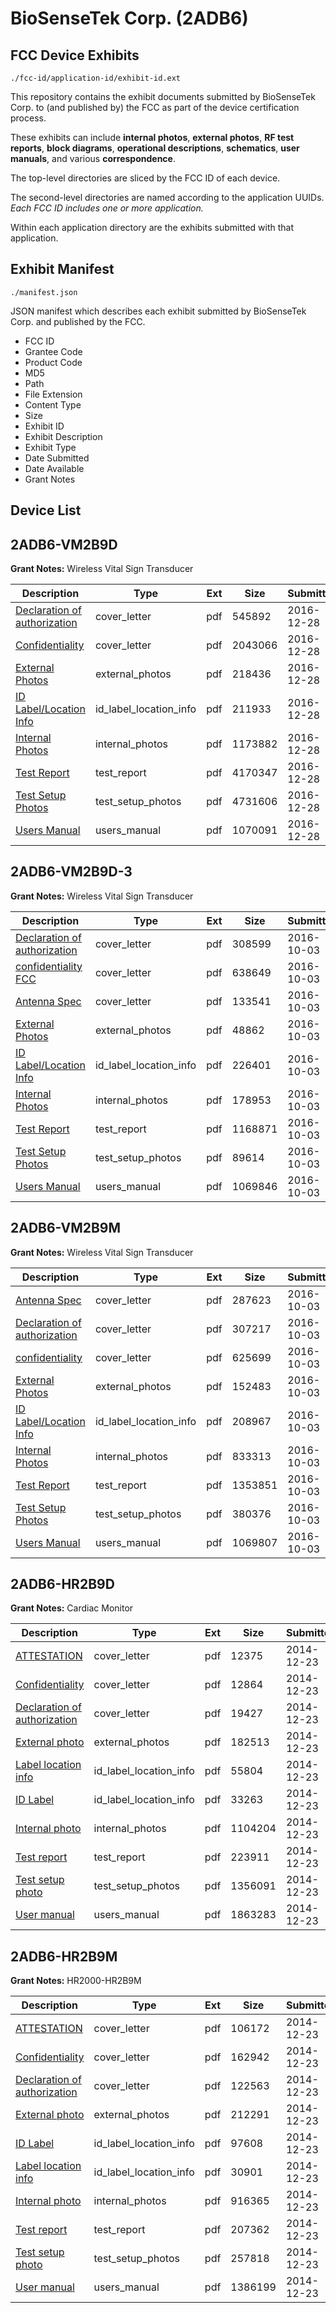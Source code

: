 # BioSenseTek Corp. (2ADB6)
## FCC Device Exhibits

```
./fcc-id/application-id/exhibit-id.ext
```

This repository contains the exhibit documents submitted by BioSenseTek Corp. to (and published by) the FCC as part of the device certification process.

These exhibits can include **internal photos**, **external photos**, **RF test reports**, **block diagrams**, **operational descriptions**, **schematics**, **user manuals**, and various **correspondence**.

The top-level directories are sliced by the FCC ID of each device.

The second-level directories are named according to the application UUIDs. *Each FCC ID includes one or more application.*

Within each application directory are the exhibits submitted with that application. 

## Exhibit Manifest

```
./manifest.json
```

JSON manifest which describes each exhibit submitted by BioSenseTek Corp. and published by the FCC.

- FCC ID
- Grantee Code
- Product Code
- MD5
- Path
- File Extension
- Content Type
- Size
- Exhibit ID
- Exhibit Description
- Exhibit Type
- Date Submitted
- Date Available
- Grant Notes

## Device List
## 2ADB6-VM2B9D
**Grant Notes:** Wireless Vital Sign Transducer

| Description | Type | Ext | Size | Submitted | Available |
| ----------- | ---- | --- | ---- | --------- | --------- |
| [Declaration of authorization](2ADB6-VM2B9D/763c5edd911802cdd55de6b5683797c1/3241380.pdf) | cover_letter | pdf | 545892 | 2016-12-28 | 2017-01-12 |
| [Confidentiality](2ADB6-VM2B9D/763c5edd911802cdd55de6b5683797c1/3241409.pdf) | cover_letter | pdf | 2043066 | 2016-12-28 | 2017-01-12 |
| [External Photos](2ADB6-VM2B9D/763c5edd911802cdd55de6b5683797c1/3241372.pdf) | external_photos | pdf | 218436 | 2016-12-28 | 2017-01-12 |
| [ID Label/Location Info](2ADB6-VM2B9D/763c5edd911802cdd55de6b5683797c1/3241410.pdf) | id_label_location_info | pdf | 211933 | 2016-12-28 | 2017-01-12 |
| [Internal Photos](2ADB6-VM2B9D/763c5edd911802cdd55de6b5683797c1/3241373.pdf) | internal_photos | pdf | 1173882 | 2016-12-28 | 2017-01-12 |
| [Test Report](2ADB6-VM2B9D/763c5edd911802cdd55de6b5683797c1/3241435.pdf) | test_report | pdf | 4170347 | 2016-12-28 | 2017-01-12 |
| [Test Setup Photos](2ADB6-VM2B9D/763c5edd911802cdd55de6b5683797c1/3241414.pdf) | test_setup_photos | pdf | 4731606 | 2016-12-28 | 2017-01-12 |
| [Users Manual](2ADB6-VM2B9D/763c5edd911802cdd55de6b5683797c1/3241448.pdf) | users_manual | pdf | 1070091 | 2016-12-28 | 2017-01-12 |
## 2ADB6-VM2B9D-3
**Grant Notes:** Wireless Vital Sign Transducer

| Description | Type | Ext | Size | Submitted | Available |
| ----------- | ---- | --- | ---- | --------- | --------- |
| [Declaration of authorization](2ADB6-VM2B9D-3/4e78f55706dab881fea7a2733841353a/3154464.pdf) | cover_letter | pdf | 308599 | 2016-10-03 | 2016-10-04 |
| [confidentiality FCC](2ADB6-VM2B9D-3/4e78f55706dab881fea7a2733841353a/3154465.pdf) | cover_letter | pdf | 638649 | 2016-10-03 | 2016-10-04 |
| [Antenna Spec](2ADB6-VM2B9D-3/4e78f55706dab881fea7a2733841353a/3154471.pdf) | cover_letter | pdf | 133541 | 2016-10-03 | 2016-10-04 |
| [External Photos](2ADB6-VM2B9D-3/4e78f55706dab881fea7a2733841353a/3154474.pdf) | external_photos | pdf | 48862 | 2016-10-03 | 2016-10-04 |
| [ID Label/Location Info](2ADB6-VM2B9D-3/4e78f55706dab881fea7a2733841353a/3154476.pdf) | id_label_location_info | pdf | 226401 | 2016-10-03 | 2016-10-04 |
| [Internal Photos](2ADB6-VM2B9D-3/4e78f55706dab881fea7a2733841353a/3154475.pdf) | internal_photos | pdf | 178953 | 2016-10-03 | 2016-10-04 |
| [Test Report](2ADB6-VM2B9D-3/4e78f55706dab881fea7a2733841353a/3154470.pdf) | test_report | pdf | 1168871 | 2016-10-03 | 2016-10-04 |
| [Test Setup Photos](2ADB6-VM2B9D-3/4e78f55706dab881fea7a2733841353a/3154486.pdf) | test_setup_photos | pdf | 89614 | 2016-10-03 | 2016-10-04 |
| [Users Manual](2ADB6-VM2B9D-3/4e78f55706dab881fea7a2733841353a/3154487.pdf) | users_manual | pdf | 1069846 | 2016-10-03 | 2016-10-04 |
## 2ADB6-VM2B9M
**Grant Notes:** Wireless Vital Sign Transducer

| Description | Type | Ext | Size | Submitted | Available |
| ----------- | ---- | --- | ---- | --------- | --------- |
| [Antenna Spec](2ADB6-VM2B9M/22d6bc0f1989befd73acc27e1587375f/3154466.pdf) | cover_letter | pdf | 287623 | 2016-10-03 | 2016-10-03 |
| [ Declaration of authorization](2ADB6-VM2B9M/22d6bc0f1989befd73acc27e1587375f/3154483.pdf) | cover_letter | pdf | 307217 | 2016-10-03 | 2016-10-03 |
| [ confidentiality](2ADB6-VM2B9M/22d6bc0f1989befd73acc27e1587375f/3154484.pdf) | cover_letter | pdf | 625699 | 2016-10-03 | 2016-10-03 |
| [External Photos](2ADB6-VM2B9M/22d6bc0f1989befd73acc27e1587375f/3154477.pdf) | external_photos | pdf | 152483 | 2016-10-03 | 2016-10-03 |
| [ID Label/Location Info](2ADB6-VM2B9M/22d6bc0f1989befd73acc27e1587375f/3154479.pdf) | id_label_location_info | pdf | 208967 | 2016-10-03 | 2016-10-03 |
| [Internal Photos](2ADB6-VM2B9M/22d6bc0f1989befd73acc27e1587375f/3154478.pdf) | internal_photos | pdf | 833313 | 2016-10-03 | 2016-10-03 |
| [Test Report](2ADB6-VM2B9M/22d6bc0f1989befd73acc27e1587375f/3154482.pdf) | test_report | pdf | 1353851 | 2016-10-03 | 2016-10-03 |
| [Test Setup Photos](2ADB6-VM2B9M/22d6bc0f1989befd73acc27e1587375f/3154480.pdf) | test_setup_photos | pdf | 380376 | 2016-10-03 | 2016-10-03 |
| [Users Manual](2ADB6-VM2B9M/22d6bc0f1989befd73acc27e1587375f/3154481.pdf) | users_manual | pdf | 1069807 | 2016-10-03 | 2016-10-03 |
## 2ADB6-HR2B9D
**Grant Notes:** Cardiac Monitor

| Description | Type | Ext | Size | Submitted | Available |
| ----------- | ---- | --- | ---- | --------- | --------- |
| [ATTESTATION](2ADB6-HR2B9D/c301734b794b9281d93339b57b743526/2482320.pdf) | cover_letter | pdf | 12375 | 2014-12-23 | 2014-12-24 |
| [Confidentiality](2ADB6-HR2B9D/c301734b794b9281d93339b57b743526/2482321.pdf) | cover_letter | pdf | 12864 | 2014-12-23 | 2014-12-24 |
| [Declaration of authorization](2ADB6-HR2B9D/c301734b794b9281d93339b57b743526/2482322.pdf) | cover_letter | pdf | 19427 | 2014-12-23 | 2014-12-24 |
| [External photo](2ADB6-HR2B9D/c301734b794b9281d93339b57b743526/2482313.pdf) | external_photos | pdf | 182513 | 2014-12-23 | 2014-12-24 |
| [Label location info](2ADB6-HR2B9D/c301734b794b9281d93339b57b743526/2482315.pdf) | id_label_location_info | pdf | 55804 | 2014-12-23 | 2014-12-24 |
| [ID Label](2ADB6-HR2B9D/c301734b794b9281d93339b57b743526/2482316.pdf) | id_label_location_info | pdf | 33263 | 2014-12-23 | 2014-12-24 |
| [Internal photo](2ADB6-HR2B9D/c301734b794b9281d93339b57b743526/2482314.pdf) | internal_photos | pdf | 1104204 | 2014-12-23 | 2014-12-24 |
| [Test report](2ADB6-HR2B9D/c301734b794b9281d93339b57b743526/2482319.pdf) | test_report | pdf | 223911 | 2014-12-23 | 2014-12-24 |
| [Test setup photo](2ADB6-HR2B9D/c301734b794b9281d93339b57b743526/2482317.pdf) | test_setup_photos | pdf | 1356091 | 2014-12-23 | 2014-12-24 |
| [User manual](2ADB6-HR2B9D/c301734b794b9281d93339b57b743526/2482318.pdf) | users_manual | pdf | 1863283 | 2014-12-23 | 2014-12-24 |
## 2ADB6-HR2B9M
**Grant Notes:** HR2000-HR2B9M

| Description | Type | Ext | Size | Submitted | Available |
| ----------- | ---- | --- | ---- | --------- | --------- |
| [ATTESTATION](2ADB6-HR2B9M/08816e49b4602c18a591333016fa46ab/2482226.pdf) | cover_letter | pdf | 106172 | 2014-12-23 | 2014-12-30 |
| [Confidentiality](2ADB6-HR2B9M/08816e49b4602c18a591333016fa46ab/2482227.pdf) | cover_letter | pdf | 162942 | 2014-12-23 | 2014-12-30 |
| [Declaration of authorization](2ADB6-HR2B9M/08816e49b4602c18a591333016fa46ab/2482228.pdf) | cover_letter | pdf | 122563 | 2014-12-23 | 2014-12-30 |
| [External photo](2ADB6-HR2B9M/08816e49b4602c18a591333016fa46ab/2482219.pdf) | external_photos | pdf | 212291 | 2014-12-23 | 2014-12-30 |
| [ID Label](2ADB6-HR2B9M/08816e49b4602c18a591333016fa46ab/2482221.pdf) | id_label_location_info | pdf | 97608 | 2014-12-23 | 2014-12-30 |
| [Label location info](2ADB6-HR2B9M/08816e49b4602c18a591333016fa46ab/2482222.pdf) | id_label_location_info | pdf | 30901 | 2014-12-23 | 2014-12-30 |
| [Internal photo](2ADB6-HR2B9M/08816e49b4602c18a591333016fa46ab/2482220.pdf) | internal_photos | pdf | 916365 | 2014-12-23 | 2014-12-30 |
| [Test report](2ADB6-HR2B9M/08816e49b4602c18a591333016fa46ab/2482225.pdf) | test_report | pdf | 207362 | 2014-12-23 | 2014-12-30 |
| [Test setup photo](2ADB6-HR2B9M/08816e49b4602c18a591333016fa46ab/2482223.pdf) | test_setup_photos | pdf | 257818 | 2014-12-23 | 2014-12-30 |
| [User manual](2ADB6-HR2B9M/08816e49b4602c18a591333016fa46ab/2482224.pdf) | users_manual | pdf | 1386199 | 2014-12-23 | 2014-12-30 |
